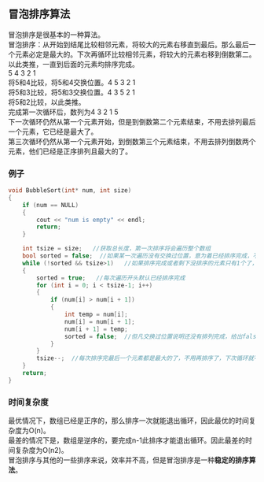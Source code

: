## 冒泡排序算法
冒泡排序是很基本的一种算法。   
冒泡排序：从开始到结尾比较相邻元素，将较大的元素右移直到最后。那么最后一个元素必定是最大的。下次再循环比较相邻元素，将较大的元素右移到倒数第二。以此类推，一直到后面的元素均排序完成。    
5 4 3 2 1   
将5和4比较，将5和4交换位置。4 5 3 2 1   
将5和3比较，将5和3交换位置。4 3 5 2 1  
将5和2比较，以此类推。   
完成第一次循环后，数列为4 3 2 1 5   
下一次循环仍然从第一个元素开始，但是到倒数第二个元素结束，不用去排列最后一个元素，它已经是最大了。   
第三次循环仍然从第一个元素开始，到倒数第三个元素结束，不用去排列倒数两个元素，他们已经是正序排列且最大的了。  
### 例子
```c
void BubbleSort(int* num, int size)  
{   
	if (num == NULL)  
	{   
		cout << "num is empty" << endl;  
		return;   
	}  

	int tsize = size;   //获取总长度，第一次排序将会遍历整个数组   
	bool sorted = false;  //如果某一次遍历没有交换过位置，意为着已经排序完成，不用再进行多余的遍历了   
	while (!sorted && tsize>1)   //如果排序完成或者剩下没排序的元素只有1个了，就说明完成排序了   
	{  
		sorted = true;   //每次遍历开头默认已经排序完成  
		for (int i = 0; i < tsize-1; i++)   
		{   
			if (num[i] > num[i + 1])  
			{   
				int temp = num[i];   
				num[i] = num[i + 1];  
				num[i + 1] = temp;   
				sorted = false;  //但凡交换过位置说明还没有排列完成，给出false继续循环。   
			}  
		}   
		tsize--;  //每次排序完最后一个元素都是最大的了，不用再排序了，下次循环就不用遍历从后往前已经排序好的元素了。   
	}   
	return;  
}    
```   
### 时间复杂度
最优情况下，数组已经是正序的，那么排序一次就能退出循环，因此最优的时间复杂度为O(n)。   
最差的情况下是，数组是逆序的，要完成n-1此排序才能退出循环。因此最差的时间复杂度为O(n2)。   
冒泡排序与其他的一些排序来说，效率并不高，但是冒泡排序是一种**稳定的排序算法**。   